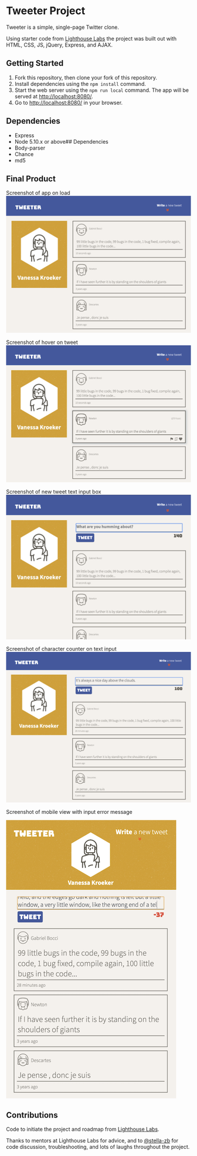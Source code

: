 # Tweeter Project

Tweeter is a simple, single-page Twitter clone.

Using starter code from [Lighthouse Labs](https://www.lighthouselabs.ca/) the project was built out with HTML, CSS, JS, jQuery, Express, and AJAX.

## Getting Started

1. Fork this repository, then clone your fork of this repository.
2. Install dependencies using the `npm install` command.
3. Start the web server using the `npm run local` command. The app will be served at <http://localhost:8080/>.
4. Go to <http://localhost:8080/> in your browser.

## Dependencies

- Express
- Node 5.10.x or above## Dependencies
- Body-parser
- Chance
- md5

## Final Product

Screenshot of app on load
!["Screenshot of app on load"](https://github.com/vkro/tweeter/blob/master/docs/tweeter-on-load.png)

Screenshot of hover on tweet
!["Screenshot of hover on tweet"](https://github.com/vkro/tweeter/blob/master/docs/tweet-hover.png)

Screenshot of new tweet text input box
!["Screenshot of new tweet text input box"](https://github.com/vkro/tweeter/blob/master/docs/tweeter-write-new.png)

Screenshot of character counter on text input
!["Screenshot of character counter on text input"](https://github.com/vkro/tweeter/blob/master/docs/tweeter-input-char-counter.png)

Screenshot of mobile view with input error message

!["Screenshot of mobile view with input error message"](https://github.com/vkro/tweeter/blob/master/docs/tweeter-mobile-view-with-error-msg.png)


## Contributions

Code to initiate the project and roadmap from [Lighthouse Labs](https://www.lighthouselabs.ca/).

Thanks to mentors at Lighthouse Labs for advice, and to [@stella-zb](https://github.com/stella-zb) for code discussion, troubleshooting, and lots of laughs throughout the project.